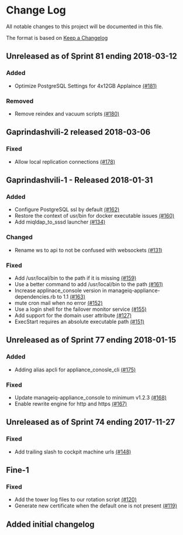 # Change Log

All notable changes to this project will be documented in this file.

The format is based on [Keep a Changelog](http://keepachangelog.com/en/1.0.0/)


## Unreleased as of Sprint 81 ending 2018-03-12

### Added
- Optimize PostgreSQL Settings for 4x12GB Applaince [(#181)](https://github.com/ManageIQ/manageiq-appliance/pull/181)

### Removed
- Remove reindex and vacuum scripts [(#180)](https://github.com/ManageIQ/manageiq-appliance/pull/180)

## Gaprindashvili-2 released 2018-03-06

### Fixed
- Allow local replication connections [(#178)](https://github.com/ManageIQ/manageiq-appliance/pull/178)

## Gaprindashvili-1 - Released 2018-01-31

### Added
- Configure PostgreSQL ssl by default [(#162)](https://github.com/ManageIQ/manageiq-appliance/pull/162)
- Restore the context of usr/bin for docker executable issues [(#160)](https://github.com/ManageIQ/manageiq-appliance/pull/160)
- Add miqldap_to_sssd launcher [(#134)](https://github.com/ManageIQ/manageiq-appliance/pull/134)

### Changed
- Rename ws to api to not be confused with websockets [(#131)](https://github.com/ManageIQ/manageiq-appliance/pull/131)

### Fixed
- Add /usr/local/bin to the path if it is missing [(#159)](https://github.com/ManageIQ/manageiq-appliance/pull/159)
- Use a better command to add /usr/local/bin to the path [(#161)](https://github.com/ManageIQ/manageiq-appliance/pull/161)
- Increase applinace_console version in manageiq-appliance-dependencies.rb to 1.1 [(#163)](https://github.com/ManageIQ/manageiq-appliance/pull/163)
- mute cron mail when no error [(#152)](https://github.com/ManageIQ/manageiq-appliance/pull/152)
- Use a login shell for the failover monitor service [(#155)](https://github.com/ManageIQ/manageiq-appliance/pull/155)
- Add support for the domain user attribute [(#127)](https://github.com/ManageIQ/manageiq-appliance/pull/127)
- ExecStart requires an absolute executable path [(#151)](https://github.com/ManageIQ/manageiq-appliance/pull/151)

## Unreleased as of Sprint 77 ending 2018-01-15

### Added
- Adding alias apcli for appliance_conosle_cli [(#175)](https://github.com/ManageIQ/manageiq-appliance/pull/175)

### Fixed
- Update manageiq-appliance_console to minimum v1.2.3 [(#168)](https://github.com/ManageIQ/manageiq-appliance/pull/168)
- Enable rewrite engine for http and https [(#167)](https://github.com/ManageIQ/manageiq-appliance/pull/167)

## Unreleased as of Sprint 74 ending 2017-11-27

### Fixed
- Add trailing slash to cockpit machine urls [(#148)](https://github.com/ManageIQ/manageiq-appliance/pull/148)

## Fine-1

### Fixed
- Add the tower log files to our rotation script [(#120)](https://github.com/ManageIQ/manageiq-appliance/pull/120)
- Generate new certificate when the default one is not present [(#119)](https://github.com/ManageIQ/manageiq-appliance/pull/119)

## Added initial changelog

